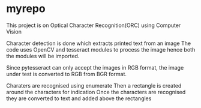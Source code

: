 # myrepo
This project is on Optical Character Recognition(ORC) using Computer Vision

Character detection is done which extracts printed text from an image
The code uses OpenCV and tesseract modules to process the image hence both the modules will be imported.

Since pytesseract can only accept the images in RGB format, 
the image under test is converted to RGB from BGR format.

Charaters are recognised using enumerate 
Then a rectangle is created around the characters for indication
Once the characters are recognised they are converted to text and added above the rectangles
